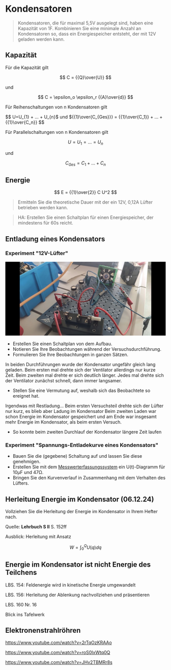Kondensatoren
======================

> Kondensatoren, die für maximal 5,5V ausgelegt sind, haben eine Kapazität von 1F. Kombinieren Sie eine minimale Anzahl an Kondensatoren so, dass ein Energiespeicher entsteht, der mit 12V geladen werden kann.

## Kapazität

Für die Kapazität gilt 

$$
C = {{Q}\over{U}}
$$

und

$$
C = \epsilon_o \epsilon_r {{A}\over{d}}
$$

Für Reihenschaltungen von n Kondensatoren gilt

$$
U=U_{1} + ... + U_{n}$ und ${{1}\over{C_{Ges}}} = {{1}\over{C_1}} + ... + {{1}\over{C_n}}
$$

Für Parallelschaltungen von n Kondensatoren gilt

$$
U = U_1 = ... = U_n$$

und 

$$
C_{Ges} = C_1 + ... + C_n
$$

## Energie

$$
E = {{1}\over{2}} C U^2
$$

> Ermitteln Sie die theoretische Dauer mit der ein 12V, 0,12A Lüfter betrieben werden kann.

> HA: Erstellen Sie einen Schaltplan für einen Energiespeicher, der mindestens für 60s reicht.

## Entladung eines Kondensators

### Experiment "12V-Lüfter"

![](Luefter-Goldcap.jpg)

- Erstellen Sie einen Schaltplan von dem Aufbau.
- Notieren Sie Ihre Beobachtungen während der Versuchsdurchführung.
- Formulieren Sie Ihre Beobachtungen in ganzen Sätzen.


In beiden Durchführungen wurde der Kondensator ungefähr gleich lang geladen. Beim ersten mal drehte sich der Ventilator allerdings nur kurze Zeit. Beim zweiten mal drehte er sich deutlich länger. Jedes mal drehte sich der Ventilator zunächst schnell, dann immer langsamer.


- Stellen Sie eine Vermutung auf, weshalb sich das Beobachtete so ereignet hat.


Irgendwas mit Restladung...
Beim ersten Versuchsteil drehte sich der Lüfter nur kurz, es blieb aber Ladung im Kondensator
Beim zweiten Laden war schon Energie im Kondensator gespeichert und am Ende war insgesamt mehr Energie im Kondensator, als beim ersten Versuch.

- So konnte beim zweiten Durchlauf der Kondensator längere Zeit laufen

### Experiment "Spannungs-Entladekurve eines Kondensators"

- Bauen Sie die (gegebene) Schaltung auf und lassen Sie diese genehmigen.
- Erstellen Sie mit dem [Messwerterfassungssystem](https://www.phywe.de/sensoren-software/mess-software-apps/measureapp-die-kostenlose-mess-software-fuer-alle-endgeraete_2274_3205/) ein U(t)-Diagramm für 10µF und 47Ω.
- Bringen Sie den Kurvenverlauf in Zusammenhang mit dem Verhalten des Lüfters.

## Herleitung Energie im Kondensator (06.12.24)

Vollziehen Sie die Herleitung der Energie im Kondensator in Ihrem Hefter nach. 

Quelle: **Lehrbuch S II** S. 152ff

Ausblick: Herleitung mit Ansatz 

$$
W =  \int_{0}^{Q} U(q) dq 
$$

## Energie im Kondensator ist nicht Energie des Teilchens

LBS. 154: Feldenergie wird in kinetische Energie umgewandelt

LBS. 156: Herleitung der Ablenkung nachvollziehen und präsentieren

LBS. 160 Nr. 16

Blick ins Tafelwerk

## Elektronenstrahlröhren

https://www.youtube.com/watch?v=2rTqOzKRAAo

https://www.youtube.com/watch?v=roS0IxWtq0Q

https://www.youtube.com/watch?v=JHv2TBMRr8s
